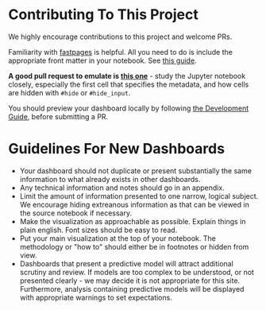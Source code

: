 # Contributing To This Project

We highly encourage contributions to this project and welcome PRs.

Familiarity with [fastpages](https://github.com/fastai/fastpages) is helpful.  All you need to do is include the appropriate front matter in your notebook.  See [this guide](https://github.com/fastai/fastpages#customizing-blog-posts-with-front-matter). 

**A good pull request to emulate is [this one](https://github.com/github/covid19-dashboard/pull/33)** - study the Jupyter notebook closely, especially the first cell that specifies the metadata, and how cells are hidden with `#hide` or `#hide_input`.

You should preview your dashboard locally by following [the Development Guide](https://github.com/fastai/fastpages/blob/master/_fastpages_docs/DEVELOPMENT.md), before submitting a PR.

# Guidelines For New Dashboards

- Your dashboard should not duplicate or present substantially the same information to what already exists in other dashboards.
- Any technical information and notes should go in an appendix.
- Limit the amount of information presented to one narrow, logical subject. We encourage hiding extreanous information as that can be viewed in the source notebook if necessary.
- Make the visualization as approachable as possible.  Explain things in plain english.  Font sizes should be easy to read. 
- Put your main visualization at the top of your notebook.  The methodology or "how to" should either be in footnotes or hidden from view.
- Dashboards that present a predictive model will attract additional scrutiny and review.  If models are too complex to be understood, or not presented clearly - we may decide it is not appropriate for this site.  Furthermore, analysis containing predictive models will be displayed with appropriate warnings to set expectations.

